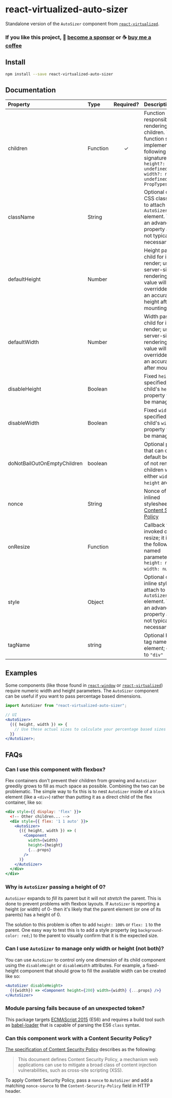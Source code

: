 # react-virtualized-auto-sizer

Standalone version of the `AutoSizer` component from [`react-virtualized`](https://github.com/bvaughn/react-virtualized).

### If you like this project, 🎉 [become a sponsor](https://github.com/sponsors/bvaughn/) or ☕ [buy me a coffee](http://givebrian.coffee/)

## Install

```bash
npm install --save react-virtualized-auto-sizer
```

## Documentation


| Property      | Type     | Required? | Description                                                                                                                                                     |
| :------------ | :------- | :-------: | :-------------------------------------------------------------------------------------------------------------------------------------------------------------- |
| children      | Function |     ✓     | Function responsible for rendering children. This function should implement the following signature: `({ height?: number \| undefined, width?: number \| undefined }) => PropTypes.element` |
| className     | String   |           | Optional custom CSS class name to attach to root `AutoSizer` element. This is an advanced property and is not typically necessary.                              |
| defaultHeight | Number   |           | Height passed to child for initial render; useful for server-side rendering. This value will be overridden with an accurate height after mounting.              |
| defaultWidth  | Number   |           | Width passed to child for initial render; useful for server-side rendering. This value will be overridden with an accurate width after mounting.                |
| disableHeight | Boolean  |           | Fixed `height`; if specified, the child's `height` property will not be managed                                                                                 |
| disableWidth  | Boolean  |           | Fixed `width`; if specified, the child's `width` property will not be managed                                                                                   |
| doNotBailOutOnEmptyChildren | boolean | | Optional propr that can override default behavior of not rendering children when either `width` or `height` are 0 |
| nonce         | String   |           | Nonce of the inlined stylesheets for [Content Security Policy](https://www.w3.org/TR/2016/REC-CSP2-20161215/#script-src-the-nonce-attribute)                    |
| onResize      | Function |           | Callback to be invoked on-resize; it is passed the following named parameters: `({ height: number, width: number })`.                                           |
| style         | Object   |           | Optional custom inline style to attach to root `AutoSizer` element. This is an advanced property and is not typically necessary.                                |
| tagName       | string   |           | Optional HTML tag name for root element; defaults to `"div"` |

## Examples

Some components (like those found in [`react-window`](https://github.com/bvaughn/react-window) or [`react-virtualized`](https://github.com/bvaughn/react-virtualized)) require numeric width and height parameters. The `AutoSizer` component can be useful if you want to pass percentage based dimensions.

```jsx
import AutoSizer from "react-virtualized-auto-sizer";

// UI
<AutoSizer>
  {({ height, width }) => {
    // Use these actual sizes to calculate your percentage based sizes
  }}
</AutoSizer>;
```

## FAQs

### Can I use this component with flexbox?

Flex containers don't prevent their children from growing and `AutoSizer` greedily grows to fill as much space as possible. Combining the two can be problematic. The simple way to fix this is to nest `AutoSizer` inside of a `block` element (like a `<div>`) rather than putting it as a direct child of the flex container, like so:

```jsx
<div style={{ display: 'flex' }}>
  <!-- Other children... -->
  <div style={{ flex: '1 1 auto' }}>
    <AutoSizer>
      {({ height, width }) => (
        <Component
          width={width}
          height={height}
          {...props}
        />
      )}
    </AutoSizer>
  </div>
</div>
```

### Why is `AutoSizer` passing a height of 0?

`AutoSizer` expands to _fill_ its parent but it will not _stretch_ the parent. This is done to prevent problems with flexbox layouts. If `AutoSizer` is reporting a height (or width) of 0- then it's likely that the parent element (or one of its parents) has a height of 0.

The solution to this problem is often to add `height: 100%` or `flex: 1` to the parent. One easy way to test this is to add a style property (eg `background-color: red;`) to the parent to visually confirm that it is the expected size.

### Can I use `AutoSizer` to manage only width or height (not both)?

You can use `AutoSizer` to control only one dimension of its child component using the `disableHeight` or `disableWidth` attributes. For example, a fixed-height component that should grow to fill the available width can be created like so:

```jsx
<AutoSizer disableHeight>
  {({width}) => <Component height={200} width={width} {...props} />}
</AutoSizer>
```


### Module parsing fails because of an unexpected token?

This package targets [ECMAScript 2015](https://262.ecma-international.org/6.0/) (ES6) and requires a build tool such as [babel-loader](https://www.npmjs.com/package/babel-loader) that is capable of parsing the ES6 `class` syntax.

### Can this component work with a Content Security Policy?

[The specification of Content Security Policy](https://www.w3.org/TR/2016/REC-CSP2-20161215/#intro)
describes as the following:

> This document defines Content Security Policy, a mechanism web applications
> can use to mitigate a broad class of content injection vulnerabilities, such
> as cross-site scripting (XSS).

To apply Content Security Policy, pass a `nonce` to `AutoSizer` and add a matching `nonce-source` to the `Content-Security-Policy` field in HTTP header.
